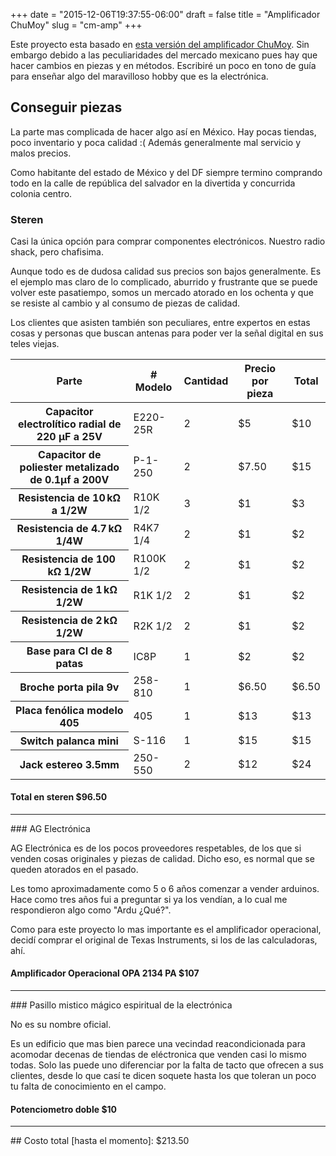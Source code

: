 +++
date = "2015-12-06T19:37:55-06:00"
draft = false
title = "Amplificador ChuMoy"
slug = "cm-amp"
+++




Este proyecto esta basado en [esta versión del amplificador ChuMoy](http://tangentsoft.net/audio/cmoy/). Sin embargo debido a las peculiaridades del mercado mexicano pues hay que hacer cambios en piezas y en métodos. Escribiré un poco en tono de guía para enseñar algo del maravilloso hobby que es la electrónica.


## Conseguir piezas

La parte mas complicada de hacer algo así en México. Hay pocas tiendas, poco inventario y poca calidad :( Además generalmente mal servicio y malos precios.

Como habitante del estado de México y del DF siempre termino comprando todo en la calle de república del salvador en la divertida y concurrida colonia centro.

### Steren

Casi la única opción para comprar componentes electrónicos. Nuestro radio shack, pero chafisima. 

Aunque todo es de dudosa calidad sus precios son bajos generalmente. Es el ejemplo mas claro de lo complicado, aburrido y frustrante que se puede volver este pasatiempo, somos un mercado atorado en los ochenta y que se resiste al cambio y al consumo de piezas de calidad.

Los clientes que asisten también son peculiares, entre expertos en estas cosas y personas que buscan antenas para poder ver la señal digital en sus teles viejas.

<table class="table">
  <thead>
    <tr>
    	<th>Parte</th>
    	<th># Modelo</th>
    	<th>Cantidad</th>
    	<th>Precio por pieza</th>
    	<th>Total</th>
    </tr>
  </thead>
  <tbody>
    <tr>
    	<th scope="row">Capacitor electrolítico radial de 220 µF a 25V</th>
		<td>E220-25R</td>
		<td>2</td>
		<td>$5</td>
		<td>$10</td>
    </tr>
    <tr>
    	<th scope="row">Capacitor de poliester metalizado de 0.1µf a 200V</th>
		<td>P-1-250</td>
		<td>2</td>
		<td>$7.50</td>
		<td>$15</td>
    </tr>
    <tr>
    	<th scope="row">Resistencia de 10 kΩ a 1/2W</th>
		<td>R10K 1/2</td>
		<td>3</td>
		<td>$1</td>
		<td>$3</td>
    </tr>
    <tr>
    	<th scope="row">Resistencia de 4.7 kΩ 1/4W</th>
		<td>R4K7 1/4</td>
		<td>2</td>
		<td>$1</td>
		<td>$2</td>
    </tr>
    <tr>
    	<th scope="row">Resistencia de 100 kΩ 1/2W</th>
		<td>R100K 1/2</td>
		<td>2</td>
		<td>$1</td>
		<td>$2</td>
    </tr>
    <tr>
    	<th scope="row">Resistencia de 1 kΩ 1/2W</th>
		<td>R1K 1/2</td>
		<td>2</td>
		<td>$1</td>
		<td>$2</td>
    </tr>
    <tr>
    	<th scope="row">Resistencia de 2 kΩ 1/2W</th>
		<td>R2K 1/2</td>
		<td>2</td>
		<td>$1</td>
		<td>$2</td>
    </tr>
    <tr>
    	<th scope="row">Base para CI de 8 patas</th>
		<td>IC8P</td>
		<td>1</td>
		<td>$2</td>
		<td>$2</td>
    </tr>
    <tr>
    	<th scope="row">Broche porta pila 9v</th>
		<td>258-810</td>
		<td>1</td>
		<td>$6.50</td>
		<td>$6.50</td>
    </tr>
    <tr>
    	<th scope="row">Placa fenólica modelo 405</th>
		<td>405</td>
		<td>1</td>
		<td>$13</td>
		<td>$13</td>
    </tr>
    <tr>
    	<th scope="row">Switch palanca mini</th>
		<td>S-116</td>
		<td>1</td>
		<td>$15</td>
		<td>$15</td>
    </tr>
    <tr>
    	<th scope="row">Jack estereo 3.5mm</th>
		<td>250-550</td>
		<td>2</td>
		<td>$12</td>
		<td>$24</td>
    </tr>
  </tbody>
</table>


<h4>Total en steren $96.50</h4>
<hr />
### AG Electrónica

AG Electrónica es de los pocos proveedores respetables, de los que si venden cosas originales y piezas de calidad. Dicho eso, es normal que se queden atorados en el pasado. 

Les tomo aproximadamente como 5 o 6 años comenzar a vender arduinos. Hace como tres años fui a preguntar si ya los vendían, a lo cual me respondieron algo como "Ardu ¿Qué?".

Como para este proyecto lo mas importante es el amplificador operacional, decidí comprar el original de Texas Instruments, si los de las calculadoras, ahí.

<h4>Amplificador Operacional OPA 2134 PA $107</h4>
<hr />
### Pasillo mistico mágico espiritual de la electrónica

No es su nombre oficial. 

Es un edificio que mas bien parece una vecindad reacondicionada para acomodar decenas de tiendas de eléctronica que venden casi lo mismo todas. Solo las puede uno diferenciar por la falta de tacto que ofrecen a sus clientes, desde lo que casí te dicen soquete hasta los que toleran un poco tu falta de conocimiento en el campo.

<h4>Potenciometro doble $10</h4>
<hr />
## Costo total [hasta el momento]: $213.50